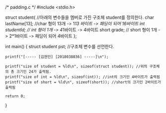 /* padding.c */
#include <stdio.h>

struct student{ //아래의 변수들을 멤버로 가진 구조체 student를 정의한다.
	char lastName[13]; //char 형이 13개 -> 1*13 바이트 -> 패딩이 되어 16바이트
	int studentId; // int 형이 1개 -> 4*1바이트 -> 4바이트
	short grade; // short 형이 1개 -> 2*1바이트 -> 패딩이 되어 4바이트
};

int main()
{
	struct student pst; //구조체 변수를 선언한다.

	printf("[----- [김현민] [2018038036] -----]\n");

	printf("size of student = %ld\n", sizeof(struct student)); //위의 구조체의 총 크기인 24가 출력됨.
	printf("size of int = %ld\n", sizeof(int)); //int의 크기인 4바이트가 출력됨
	printf("size of short = %ld\n", sizeof(short)); //short의 크기인 2바이트가 출력됨

	return 0;
}
